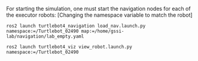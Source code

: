 For starting the simulation, one must start the navigation nodes for each of the executor robots:
[Changing the namespace variable to match the robot]
```
ros2 launch turtlebot4_navigation load_nav.launch.py namespace:=/Turtlebot_02490 map:=/home/gssi-lab/navigation/lab_empty.yaml
```

```
ros2 launch turtlebot4_viz view_robot.launch.py namespace:=/Turtlebot_02490
```


